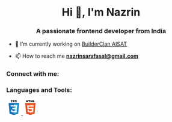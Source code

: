 <h1 align="center">Hi 👋, I'm Nazrin</h1>
<h3 align="center">A passionate frontend developer from India</h3>

- 🔭 I’m currently working on [BuilderClan AISAT](https://builderclan-aisat.github.io)

- 📫 How to reach me **nazrinsarafasal@gmail.com**

<h3 align="left">Connect with me:</h3>
<p align="left">
</p>

<h3 align="left">Languages and Tools:</h3>
<p align="left"> <a href="https://www.w3schools.com/css/" target="_blank" rel="noreferrer"> <img src="https://raw.githubusercontent.com/devicons/devicon/master/icons/css3/css3-original-wordmark.svg" alt="css3" width="40" height="40"/> </a> <a href="https://www.w3.org/html/" target="_blank" rel="noreferrer"> <img src="https://raw.githubusercontent.com/devicons/devicon/master/icons/html5/html5-original-wordmark.svg" alt="html5" width="40" height="40"/> </a> </p>
